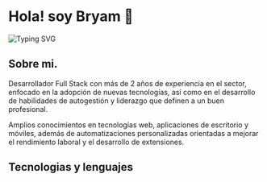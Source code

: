 # Hola! soy Bryam 👋

![Typing SVG](https://readme-typing-svg.demolab.com?font=Fira+Code&weight=500&size=18&duration=5000&pause=1500&center=true&vCenter=true&width=600&lines=Full+Stack+Developer;Automatizaciones+y+desarrollo+de+soluciones)

## Sobre mi.

Desarrollador Full Stack con más de 2 años de experiencia en el sector, enfocado en la adopción de nuevas tecnologías, así como en el desarrollo de habilidades de autogestión y liderazgo que definen a un buen profesional.

Amplios conocimientos en tecnologías web, aplicaciones de escritorio y móviles, además de automatizaciones personalizadas orientadas a mejorar el rendimiento laboral y el desarrollo de extensiones.

## Tecnologias y lenguajes

